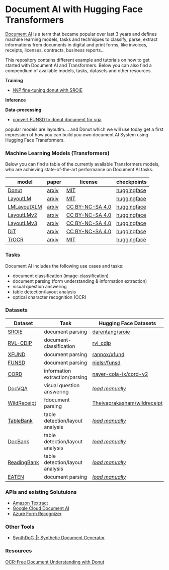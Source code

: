 # Document AI with Hugging Face Transformers


[Document AI](https://en.wikipedia.org/wiki/Document_AI) is a term that became popular over last 3 years and defines machine learning models, tasks and techniques to classify, parse, extract informations from documents in digital and print forms, like invoices, receipts, licenses, contracts, business reports...

This repository contains different example and tutorials on how to get started with Document AI and Transformers. Below you can also find a compendium of available models, tasks, datasets and other resources.

**Training**
* [_WIP_ fine-tuning donut with SROIE]()

**Inference**

**Data-processing**

* [convert FUNSD to donut document for vqa](./data_processing/FUNSD_for_Donut.ipynb)

popular models are layoutlm.... 
and Donut which we will use today get a first impression of how you can build you own document AI System using Hugging Face Transformers.

### Machine Learning Models (Transformers)

Below you can find a table of the currently available Transformers models, who are achieving state-of-the-art performance on Document AI tasks. 

| model                                                                   | paper                                     | license                                                       | checkpoints                                                 |
|-------------------------------------------------------------------------|-------------------------------------------|---------------------------------------------------------------|-------------------------------------------------------------|
| [Donut](https://huggingface.co/docs/transformers/main/en/model_doc/donut#overview) | [arxiv](https://arxiv.org/abs/2111.15664) | [MIT](https://github.com/clovaai/donut#license) | [huggingface](https://huggingface.co/models?other=donut) |
| [LayoutLM](https://huggingface.co/docs/transformers/model_doc/layoutlm) | [arxiv](https://arxiv.org/abs/1912.13318) | [MIT](https://github.com/microsoft/unilm/blob/master/LICENSE) | [huggingface](https://huggingface.co/models?other=layoutlm) |
| [LMLayoutXLM](https://huggingface.co/docs/transformers/model_doc/layoutlm) | [arxiv](https://arxiv.org/abs/2104.08836) | [CC BY-NC-SA 4.0](https://creativecommons.org/licenses/by-nc-sa/4.0/) | [huggingface](https://huggingface.co/microsoft/layoutxlm-base) |
| [LayoutLMv2](https://huggingface.co/docs/transformers/model_doc/layoutlm) | [arxiv](https://arxiv.org/abs/2012.14740) | [CC BY-NC-SA 4.0](https://creativecommons.org/licenses/by-nc-sa/4.0/) | [huggingface](https://huggingface.co/models?other=layoutlmv2) |
| [LayoutLMv3](https://huggingface.co/docs/transformers/model_doc/layoutlm) | [arxiv](https://arxiv.org/abs/2204.08387) | [CC BY-NC-SA 4.0](https://creativecommons.org/licenses/by-nc-sa/4.0/) | [huggingface](https://huggingface.co/models?other=layoutlmv3) |
| [DiT](https://huggingface.co/docs/transformers/model_doc/dit) | [arxiv](https://arxiv.org/abs/2203.02378) | [CC BY-NC-SA 4.0](https://creativecommons.org/licenses/by-nc-sa/4.0/) | [huggingface](https://huggingface.co/models?other=dit) |
| [TrOCR](https://huggingface.co/docs/transformers/main/en/model_doc/trocr) | [arxiv](https://arxiv.org/abs/2109.10282) | [MIT](https://github.com/microsoft/unilm/blob/master/LICENSE) | [huggingface](https://huggingface.co/models?filter=trocr) |

### Tasks

Document AI includes the following use cases and tasks:

* document classification (image-classification)
* document parsing  (form understanding & information extraction)
* visual question answering
* table detection/layout analysis
* optical character recognition (OCR)

### Datasets

| Dataset                                                                   | Task                                      |                        Hugging Face Datasets                          |
|-------------------------------------------------------------------------|-------------------------------------------|-------------------------------------------------------------|
| [SROIE](https://github.com/zzzDavid/ICDAR-2019-SROIE) | document parsing | [darentang/sroie](https://huggingface.co/datasets/darentang/sroie/blob/main/sroie.py) |
| [RVL-CDIP](https://huggingface.co/datasets/rvl_cdip) | document-classification | [rvl_cdip](https://huggingface.co/datasets/rvl_cdip) |
| [XFUND](https://github.com/doc-analysis/XFUND)   | document parsing |[ranpox/xfund](https://huggingface.co/datasets/ranpox/xfund) | 
| [FUNSD](https://guillaumejaume.github.io/FUNSD/)    | document parsing  | [nielsr/funsd](https://huggingface.co/datasets/nielsr/funsd) |
| [CORD](https://github.com/clovaai/cord)    | information extraction/parsing  | [naver-cola-ix/cord-v2](https://huggingface.co/datasets/naver-clova-ix/cord-v2) |
| [DocVQA](https://www.docvqa.org/)    | visual question answering  | [_load manually_](https://rrc.cvc.uab.es/?ch=17&com=downloads) |
| [WildReceipt](https://paperswithcode.com/dataset/wildreceipt)    | fdocument parsing | [Theivaprakasham/wildreceipt](https://huggingface.co/datasets/Theivaprakasham/wildreceipt) |
| [TableBank](https://doc-analysis.github.io/tablebank-page/index.html) |  table detection/layout analysis | [_load manually_]((https://doc-analysis.github.io/tablebank-page/index.html)) |
| [DocBank](https://doc-analysis.github.io/docbank-page/index.html)    |  table detection/layout analysis | [_load manually_](https://doc-analysis.github.io/docbank-page/index.html) |
| [ReadingBank](https://github.com/doc-analysis/ReadingBank)    | table detection/layout analysis  | [_load manually_](https://github.com/doc-analysis/ReadingBank) |
| [EATEN](https://github.com/beacandler/EATEN)    | document parsing  | [_load manually_](https://github.com/beacandler/EATEN) |


### APIs and existing Solutuions

* [Amazon Textract](https://aws.amazon.com/de/textract/)
* [Google Cloud Document AI](https://cloud.google.com/document-ai/)
* [Azure Form Recognizer](https://azure.microsoft.com/en-us/services/form-recognizer/#features)

### Other Tools

* [SynthDoG 🐶: Synthetic Document Generator](https://github.com/clovaai/donut/tree/master/synthdog)

### Resources

[OCR-Free Document Understanding with Donut](https://towardsdatascience.com/ocr-free-document-understanding-with-donut-1acfbdf099be)